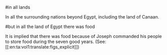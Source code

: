 #in all lands

In all the surrounding nations beyond Egypt, including the land of Canaan.

#but in all the land of Egypt there was food

It is implied that there was food because of Joseph commanded his people to store food during the seven good years. (See: [[:en:ta:vol1:translate:figs_explicit]])